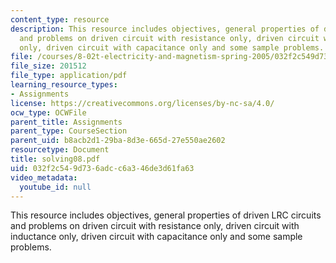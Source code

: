 ```yaml
---
content_type: resource
description: This resource includes objectives, general properties of driven LRC circuits
  and problems on driven circuit with resistance only, driven circuit with inductance
  only, driven circuit with capacitance only and some sample problems.
file: /courses/8-02t-electricity-and-magnetism-spring-2005/032f2c549d736adcc6a346de3d61fa63_solving08.pdf
file_size: 201512
file_type: application/pdf
learning_resource_types:
- Assignments
license: https://creativecommons.org/licenses/by-nc-sa/4.0/
ocw_type: OCWFile
parent_title: Assignments
parent_type: CourseSection
parent_uid: b8acb2d1-29ba-8d3e-665d-27e550ae2602
resourcetype: Document
title: solving08.pdf
uid: 032f2c54-9d73-6adc-c6a3-46de3d61fa63
video_metadata:
  youtube_id: null
---
```

This resource includes objectives, general properties of driven LRC circuits and problems on driven circuit with resistance only, driven circuit with inductance only, driven circuit with capacitance only and some sample problems.